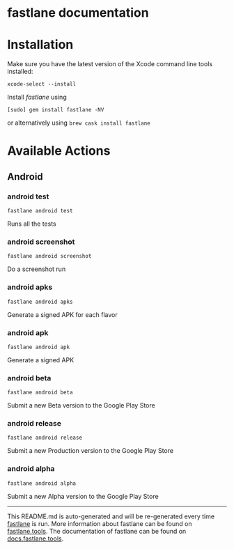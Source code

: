 fastlane documentation
================
# Installation

Make sure you have the latest version of the Xcode command line tools installed:

```
xcode-select --install
```

Install _fastlane_ using
```
[sudo] gem install fastlane -NV
```
or alternatively using `brew cask install fastlane`

# Available Actions
## Android
### android test
```
fastlane android test
```
Runs all the tests
### android screenshot
```
fastlane android screenshot
```
Do a screenshot run
### android apks
```
fastlane android apks
```
Generate a signed APK for each flavor
### android apk
```
fastlane android apk
```
Generate a signed APK
### android beta
```
fastlane android beta
```
Submit a new Beta version to the Google Play Store
### android release
```
fastlane android release
```
Submit a new Production version to the Google Play Store
### android alpha
```
fastlane android alpha
```
Submit a new Alpha version to the Google Play Store

----

This README.md is auto-generated and will be re-generated every time [fastlane](https://fastlane.tools) is run.
More information about fastlane can be found on [fastlane.tools](https://fastlane.tools).
The documentation of fastlane can be found on [docs.fastlane.tools](https://docs.fastlane.tools).
